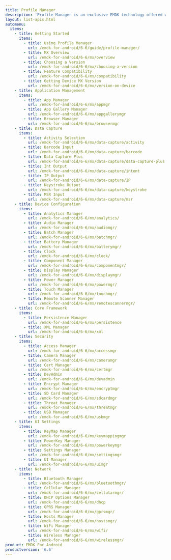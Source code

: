 ```yaml
---
title: Profile Manager
description: 'Profile Manager is an exclusive EMDK technology offered within your IDE, providing a GUI based development tool. This allows you to write fewer lines of code resulting in reduced development time, effort and errors.'
layout: list-apis.html
automenu:
  items:
    - title: Getting Started
      items:
        - title: Using Profile Manager
          url: /emdk-for-android/6-6/guide/profile-manager/
        - title: MX Overview
          url: /emdk-for-android/6-6/mx/overview
        - title: Choosing a Version
          url: /emdk-for-android/6-6/mx/choosing-a-version
        - title: Feature Compatibility
          url: /emdk-for-android/6-6/mx/compatibility
        - title: Getting Device MX Version
          url: /emdk-for-android/6-6/mx/version-on-device
    - title: Application Management
      items:
        - title: App Manager
          url: /emdk-for-android/6-6/mx/appmgr
        - title: App Gallery Manager
          url: /emdk-for-android/6-6/mx/appgallerymgr
        - title: Browser Manager
          url: /emdk-for-android/6-6/mx/browsermgr
    - title: Data Capture
      items:
        - title: Activity Selection
          url: /emdk-for-android/6-6/mx/data-capture/activity
        - title: Barcode Input
          url: /emdk-for-android/6-6/mx/data-capture/barcode
        - title: Data Capture Plus
          url: /emdk-for-android/6-6/mx/data-capture/data-capture-plus
        - title: Int Output
          url: /emdk-for-android/6-6/mx/data-capture/intent
        - title: IP Output
          url: /emdk-for-android/6-6/mx/data-capture/IP
        - title: Keystroke Output
          url: /emdk-for-android/6-6/mx/data-capture/keystroke
        - title: MSR Input
          url: /emdk-for-android/6-6/mx/data-capture/msr
    - title: Device Configuration
      items:
        - title: Analytics Manager
          url: /emdk-for-android/6-6/mx/analytics/
        - title: Audio Manager
          url: /emdk-for-android/6-6/mx/audiomgr/
        - title: Batch Manager
          url: /emdk-for-android/6-6/mx/batchmgr/
        - title: Battery Manager
          url: /emdk-for-android/6-6/mx/batterymgr/
        - title: Clock
          url: /emdk-for-android/6-6/mx/clock/
        - title: Component Manager
          url: /emdk-for-android/6-6/mx/componentmgr/
        - title: Display Manager
          url: /emdk-for-android/6-6/mx/displaymgr/
        - title: Power Manager
          url: /emdk-for-android/6-6/mx/powermgr/
        - title: Touch Manager
          url: /emdk-for-android/6-6/mx/touchmgr/
        - title: Remote Scanner Manager
          url: /emdk-for-android/6-6/mx/remotescannermgr/
    - title: Core Framework
      items:
        - title: Persistence Manager
          url: /emdk-for-android/6-6/mx/persistence
        - title: XML Manager
          url: /emdk-for-android/6-6/mx/xml
    - title: Security
      items:
        - title: Access Manager
          url: /emdk-for-android/6-6/mx/accessmgr
        - title: Camera Manager
          url: /emdk-for-android/6-6/mx/cameramgr
        - title: Cert Manager
          url: /emdk-for-android/6-6/mx/certmgr
        - title: DevAdmin
          url: /emdk-for-android/6-6/mx/devadmin
        - title: Encrypt Manager
          url: /emdk-for-android/6-6/mx/encryptmgr
        - title: SD Card Manager
          url: /emdk-for-android/6-6/mx/sdcardmgr
        - title: Threat Manager
          url: /emdk-for-android/6-6/mx/threatmgr
        - title: USB Manager
          url: /emdk-for-android/6-6/mx/usbmgr
    - title: UI Settings
      items:
        - title: KeyMap Manager
          url: /emdk-for-android/6-6/mx/keymappingmgr
        - title: PowerKey Manager
          url: /emdk-for-android/6-6/mx/powerkeymgr
        - title: Settings Manager
          url: /emdk-for-android/6-6/mx/settingsmgr
        - title: UI Manager
          url: /emdk-for-android/6-6/mx/uimgr
    - title: Network
      items:
        - title: Bluetooth Manager
          url: /emdk-for-android/6-6/mx/bluetoothmgr/
        - title: Cellular Manager
          url: /emdk-for-android/6-6/mx/cellularmgr/
        - title: DHCP Options Manager
          url: /emdk-for-android/6-6/mx/dhcp
        - title: GPRS Manager
          url: /emdk-for-android/6-6/mx/gprsmgr/
        - title: Hosts Manager
          url: /emdk-for-android/6-6/mx/hostsmgr/
        - title: WiFi Manager
          url: /emdk-for-android/6-6/mx/wifi/
        - title: Wireless Manager
          url: /emdk-for-android/6-6/mx/wirelessmgr/
product: EMDK For Android
productversion: '6.6'
---
```



















